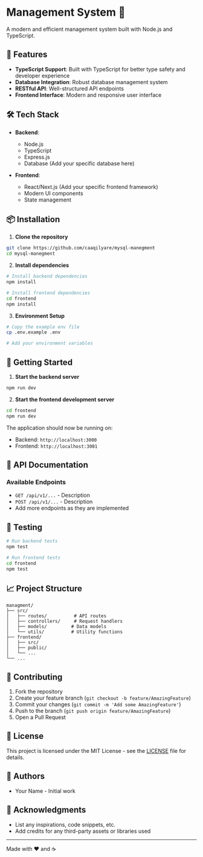 # Management System 🚀

A modern and efficient management system built with Node.js and TypeScript.

## 🌟 Features

- **TypeScript Support**: Built with TypeScript for better type safety and developer experience
- **Database Integration**: Robust database management system
- **RESTful API**: Well-structured API endpoints
- **Frontend Interface**: Modern and responsive user interface

## 🛠️ Tech Stack

- **Backend**:
  - Node.js
  - TypeScript
  - Express.js
  - Database (Add your specific database here)

- **Frontend**:
  - React/Next.js (Add your specific frontend framework)
  - Modern UI components
  - State management

## 📦 Installation

1. **Clone the repository**
```bash
git clone https://github.com/caaqilyare/mysql-manegment
cd mysql-manegment
```

2. **Install dependencies**
```bash
# Install backend dependencies
npm install

# Install frontend dependencies
cd frontend
npm install
```

3. **Environment Setup**
```bash
# Copy the example env file
cp .env.example .env

# Add your environment variables
```

## 🚀 Getting Started

1. **Start the backend server**
```bash
npm run dev
```

2. **Start the frontend development server**
```bash
cd frontend
npm run dev
```

The application should now be running on:
- Backend: `http://localhost:3000`
- Frontend: `http://localhost:3001`

## 📝 API Documentation

### Available Endpoints

- `GET /api/v1/...` - Description
- `POST /api/v1/...` - Description
- Add more endpoints as they are implemented

## 🧪 Testing

```bash
# Run backend tests
npm test

# Run frontend tests
cd frontend
npm test
```

## 📈 Project Structure

```
managment/
├── src/
│   ├── routes/          # API routes
│   ├── controllers/     # Request handlers
│   ├── models/         # Data models
│   └── utils/          # Utility functions
├── frontend/
│   ├── src/
│   ├── public/
│   └── ...
└── ...
```

## 🤝 Contributing

1. Fork the repository
2. Create your feature branch (`git checkout -b feature/AmazingFeature`)
3. Commit your changes (`git commit -m 'Add some AmazingFeature'`)
4. Push to the branch (`git push origin feature/AmazingFeature`)
5. Open a Pull Request

## 📄 License

This project is licensed under the MIT License - see the [LICENSE](LICENSE) file for details.

## 👥 Authors

- Your Name - Initial work

## 🙏 Acknowledgments

- List any inspirations, code snippets, etc.
- Add credits for any third-party assets or libraries used

---
Made with ❤️ and ☕
